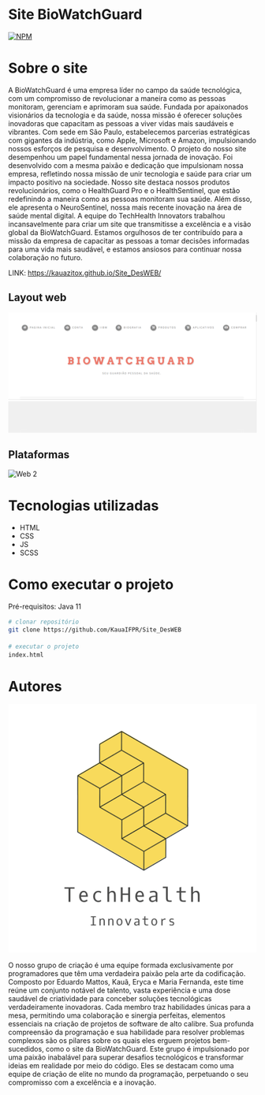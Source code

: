 # Site BioWatchGuard
[![NPM](https://img.shields.io/npm/l/react)](https://github.com/KauaIFPR/Site_DesWEB/blob/main/LICENSE) 

# Sobre o site
  A BioWatchGuard é uma empresa líder no campo da saúde tecnológica, com um compromisso de revolucionar a maneira como as pessoas monitoram, gerenciam e aprimoram sua saúde. Fundada por apaixonados visionários da tecnologia e da saúde, nossa missão é oferecer soluções inovadoras que capacitam as pessoas a viver vidas mais saudáveis e vibrantes. Com sede em São Paulo, estabelecemos parcerias estratégicas com gigantes da indústria, como Apple, Microsoft e Amazon, impulsionando nossos esforços de pesquisa e desenvolvimento.
  O projeto do nosso site desempenhou um papel fundamental nessa jornada de inovação. Foi desenvolvido com a mesma paixão e dedicação que impulsionam nossa empresa, refletindo nossa missão de unir tecnologia e saúde para criar um impacto positivo na sociedade. Nosso site destaca nossos produtos revolucionários, como o HealthGuard Pro e o HealthSentinel, que estão redefinindo a maneira como as pessoas monitoram sua saúde. Além disso, ele apresenta o NeuroSentinel, nossa mais recente inovação na área de saúde mental digital.
  A equipe do TechHealth Innovators trabalhou incansavelmente para criar um site que transmitisse a excelência e a visão global da BioWatchGuard. Estamos orgulhosos de ter contribuído para a missão da empresa de capacitar as pessoas a tomar decisões informadas para uma vida mais saudável, e estamos ansiosos para continuar nossa colaboração no futuro.


LINK: https://kauazitox.github.io/Site_DesWEB/


## Layout web

![Web 2](https://github.com/KauaIFPR/Site_DesWEB/blob/main/images/layout.png)

## Plataformas

![Web 2](https://github.com/Kauazitox/Site_DesWEB/blob/main/images/plataformas.png)

# Tecnologias utilizadas
- HTML
- CSS
- JS
- SCSS

# Como executar o projeto
Pré-requisitos: Java 11
```bash
# clonar repositório
git clone https://github.com/KauaIFPR/Site_DesWEB

# executar o projeto
index.html
```
# Autores

![Web 2](https://github.com/KauaIFPR/Site_DesWEB/blob/main/images/equipe.png)

O nosso grupo de criação é uma equipe formada exclusivamente por programadores que têm uma verdadeira paixão pela arte da codificação. Composto por Eduardo Mattos, Kauã, Eryca e Maria Fernanda, este time reúne um conjunto notável de talento, vasta experiência e uma dose saudável de criatividade para conceber soluções tecnológicas verdadeiramente inovadoras. Cada membro traz habilidades únicas para a mesa, permitindo uma colaboração e sinergia perfeitas, elementos essenciais na criação de projetos de software de alto calibre.
Sua profunda compreensão da programação e sua habilidade para resolver problemas complexos são os pilares sobre os quais eles erguem projetos bem-sucedidos, como o site da BioWatchGuard. Este grupo é impulsionado por uma paixão inabalável para superar desafios tecnológicos e transformar ideias em realidade por meio do código. Eles se destacam como uma equipe de criação de elite no mundo da programação, perpetuando o seu compromisso com a excelência e a inovação.




